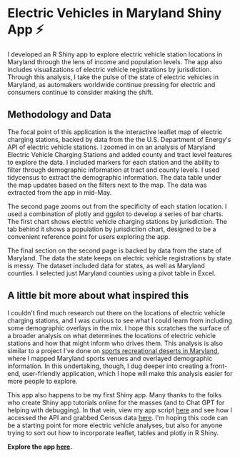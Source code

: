 # Electric Vehicles in Maryland Shiny App ⚡

I developed an R Shiny app to explore electric vehicle station locations in Maryland through the lens of income and population levels. The app also includes visualizations of electric vehicle registrations by jurisdiction. Through this analysis, I take the pulse of the state of electric vehicles in Maryland, as automakers worldwide continue pressing for electric and consumers continue to consider making the shift.

## Methodology and Data

The focal point of this application is the interactive leaflet map of electric charging stations, backed by data from the the U.S. Department of Energy's API of electric vehicle stations. I zoomed in on an analysis of Maryland Electric Vehicle Charging Stations and added county and tract level features to explore the data. I included markers for each station and the ability to filter through demographic information at tract and county levels. I used tidycensus to extract the demographic information. The data table under the map updates based on the filters next to the map. The data was extracted from the app in mid-May.

The second page zooms out from the specificity of each station location. I used a combination of plotly and ggplot to develop a series of bar charts. The first chart shows electric vehicle charging stations by jurisdiction. The tab behind it shows a population by jurisdiction chart, designed to be a convenient reference point for users exploring the app.

The final section on the second page is backed by data from the state of Maryland. The data the state keeps on electric vehicle registrations by state is messy. The dataset included data for states, as well as Maryland counties. I selected just Maryland counties using a pivot table in Excel. 

## A little bit more about what inspired this

I couldn't find much research out there on the locations of electric vehicle charging stations, and I was curious to see what I could learn from including some demographic overlays in the mix. I hope this scratches the surface of a broader analysis on what determines the locations of electric vehicle stations and how that might inform who drives them. This analysis is also similar to a project I've done on [sports recreational deserts in Maryland](https://github.com/rinatorch/jour479x_fall_2022/blob/main/presentations/presentation2_new.Rmd), where I mapped Maryland sports venues and overlayed demographic information. In this undertaking, though, I dug deeper into creating a front-end, user-friendly application, which I hope will make this analysis easier for more people to explore. 

This app also happens to be my first Shiny app. Many thanks to the folks who create Shiny app tutorials online for the masses (and to Chat GPT for helping with debugging). In that vein, view my app script [here](https://github.com/rinatorch/ev_shiny_app/blob/main-branch/first_shiny_app/app_layout.r) and see how I accessed the API and grabbed Census data [here](https://github.com/rinatorch/ev_shiny_app/blob/main-branch/first_shiny_app/evs-in-md.rmd). I'm hoping this code can be a starting point for more electric vehicle analyses, but also for anyone trying to sort out how to incorporate leaflet, tables and plotly in R Shiny.

**Explore the app [here](https://rinatorch.shinyapps.io/evs-in-md/).** 


